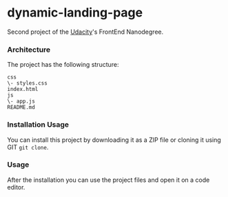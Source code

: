 # dynamic-landing-page

Second project of the [Udacity](https://www.udacity.com/)'s FrontEnd Nanodegree.

### Architecture

The project has the following structure:

```
css
\- styles.css
index.html
js
\- app.js
README.md
```

### Installation Usage

You can install this project by downloading it as a ZIP file or cloning it using GIT `git clone`.

### Usage

After the installation you can use the project files and open it on a code editor.
